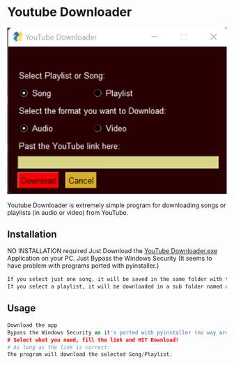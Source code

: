 # Youtube Downloader
![program screenshot](https://github.com/SimeonTsvetanov/Mini-Projects-Learning-Python/blob/master/YouTube%20Downloader/Screenshot.png)

Youtube Downloader is extremely simple program for downloading songs or playlists (in audio or video) from YouTube.

## Installation
NO INSTALLATION required Just Download the [YouTube Downloader.exe](https://github.com/SimeonTsvetanov/Mini-Projects-Learning-Python/blob/master/YouTube%20Downloader/Youtube%20Downloader.exe) Application on your PC. 
Just Bypass the Windows Security (It seems to have problem with programs ported with pyinstaller.)

```bash
If you select just one song, it will be saved in the same folder with the application.
If you select a playlist, it will be downloaded in a sub folder named after the playlist.
```
## Usage
```python
Download the app
Bypass the Windows Security as it's ported with pyinstaller (no way around it)
# Select what you need, fill the link and HIT Download!
# As long as the link is correct:
The program will download the selected Song/Playlist. 
```
